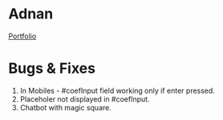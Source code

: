 # Adnan
[Portfolio](https://mohammedadnan2307.github.io/adnan/)

# Bugs & Fixes
1. In Mobiles - #coefInput field working only if enter pressed.
2. Placeholer not displayed in #coefInput.
3. Chatbot with magic square.
